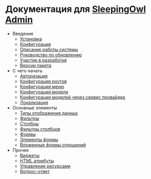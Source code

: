 # Документация для [SleepingOwl Admin](https://github.com/LaravelRUS/SleepingOwlAdmin)

- Введение
    - [Установка](ru/installation.md)
    - [Конфигурация](ru/configuration.md)
    - [Описание работы системы](ru/global.md)
    - [Руководство по обновлению](ru/update.md)
    - [Участие в разработке](ru/contributions.md)
    - [Версии пакета](ru/releases.md)
- C чего начать
    - [Авторизация](ru/authentication.md)
    - [Конфигурация роутов](ru/routes_configuration.md)
    - [Конфигурация меню](ru/menu_configuration.md)
    - [Конфигурация модели](ru/model_configuration.md)
    - [Конфигурация моделей через сервис провайдер](ru/model_configuration_section.md)
    - [Локализация](ru/localization.md)
- Основные элементы
    - [Типы отображения данных](ru/displays.md)
    - [Фильтры](ru/filters.md)
    - [Столбцы](ru/columns.md)
    - [Фильтры столбцов](ru/columnfilters.md)
    - [Формы](ru/form.md)
    - [Элементы формы](ru/form-element.md)
    - [Вложенные формы отношений](ru/related-forms.md)
- Прочее
    - [Виджеты](ru/widgets.md)
    - [HTML атрибуты](ru/html_attributes.md)
    - [Управление ресурсами](ru/assets.md)
    - [Вопрос-ответ](ru/faq.md)
